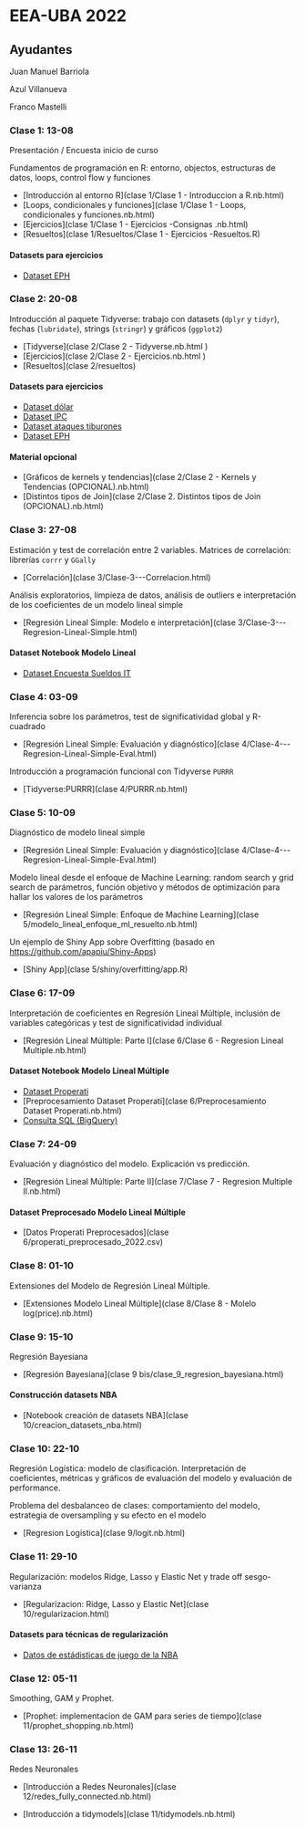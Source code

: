 # EEA-UBA 2022

## Ayudantes

Juan Manuel Barriola

Azul Villanueva

Franco Mastelli

### Clase 1: 13-08

Presentación / Encuesta inicio de curso

Fundamentos de programación en R: entorno, objectos, estructuras de datos, loops, control flow y funciones

- [Introducción al entorno R](clase 1/Clase 1 - Introduccion a R.nb.html)
- [Loops, condicionales y funciones](clase 1/Clase 1 - Loops, condicionales y funciones.nb.html)
- [Ejercicios](clase 1/Clase 1 - Ejercicios -Consignas .nb.html)
- [Resueltos](clase 1/Resueltos/Clase 1 - Ejercicios -Resueltos.R)

#### Datasets para ejercicios
- [Dataset EPH](Fuentes/usu_individual_T122.txt.txt) 


### Clase 2: 20-08

Introducción al paquete Tidyverse: trabajo con datasets (`dplyr` y `tidyr`), fechas (`lubridate`), strings (`stringr`) y gráficos (`ggplot2`)

- [Tidyverse](clase 2/Clase 2 - Tidyverse.nb.html )
- [Ejercicios](clase 2/Clase 2 - Ejercicios.nb.html )
- [Resueltos](clase 2/resueltos)

#### Datasets para ejercicios

- [Dataset dólar](Fuentes/dolar_oficial_ambito.csv)
- [Dataset IPC](Fuentes/ipc-mensual.csv)
- [Dataset ataques tiburones](Fuentes/ataques_tiburones.csv)
- [Dataset EPH](Fuentes/usu_individual_T122.txt.txt) 

#### Material opcional

- [Gráficos de kernels y tendencias](clase 2/Clase 2 - Kernels y Tendencias (OPCIONAL).nb.html)
- [Distintos tipos de Join](clase 2/Clase 2. Distintos tipos de Join (OPCIONAL).nb.html)


### Clase 3: 27-08

Estimación y test de correlación entre 2 variables. Matrices de correlación: librerías `corrr` y `GGally` 

- [Correlación](clase 3/Clase-3---Correlacion.html)

Análisis exploratorios, limpieza de datos, análisis de outliers e interpretación de los coeficientes de un modelo lineal simple

- [Regresión Lineal Simple: Modelo e interpretación](clase 3/Clase-3---Regresion-Lineal-Simple.html)


#### Dataset Notebook Modelo Lineal

- [Dataset Encuesta Sueldos IT](Fuentes/regresion_simple/encuesta_sueldos_sysarmy_2s2022.csv)

### Clase 4: 03-09

Inferencia sobre los parámetros, test de significatividad global y R-cuadrado

- [Regresión Lineal Simple: Evaluación y diagnóstico](clase 4/Clase-4---Regresion-Lineal-Simple-Eval.html)

Introducción a programación funcional con Tidyverse `PURRR`

- [Tidyverse:PURRR](clase 4/PURRR.nb.html)


### Clase 5: 10-09

Diagnóstico de modelo lineal simple

- [Regresión Lineal Simple: Evaluación y diagnóstico](clase 4/Clase-4---Regresion-Lineal-Simple-Eval.html)

Modelo lineal desde el enfoque de Machine Learning: random search y grid search de parámetros, función objetivo y métodos de optimización para hallar los valores de los parámetros

- [Regresión Lineal Simple: Enfoque de Machine Learning](clase 5/modelo_lineal_enfoque_ml_resuelto.nb.html)

Un ejemplo de Shiny App sobre Overfitting (basado en https://github.com/apapiu/Shiny-Apps)

- [Shiny App](clase 5/shiny/overfitting/app.R)

### Clase 6: 17-09

Interpretación de coeficientes en Regresión Lineal Múltiple, inclusión de variables categóricas y test de significatividad individual

- [Regresión Lineal Múltiple: Parte I](clase 6/Clase 6 - Regresion Lineal Multiple.nb.html)

#### Dataset Notebook Modelo Lineal Múltiple

- [Dataset Properati](Fuentes/ar_properties_2022.csv)
- [Preprocesamiento Dataset Properati](clase 6/Preprocesamiento Dataset Properati.nb.html)
- [Consulta SQL (BigQuery)](Fuentes/properati_bq.sql)

### Clase 7: 24-09

Evaluación y diagnóstico del modelo. Explicación vs predicción.

- [Regresión Lineal Múltiple: Parte II](clase 7/Clase 7 - Regresion Multiple II.nb.html)

#### Dataset Preprocesado Modelo Lineal Múltiple

- [Datos Properati Preprocesados](clase 6/properati_preprocesado_2022.csv)

### Clase 8: 01-10

Extensiones del Modelo de Regresión Lineal Múltiple. 

- [Extensiones Modelo Lineal Múltiple](clase 8/Clase 8 - Molelo log(price).nb.html)

### Clase 9: 15-10

Regresión Bayesiana

- [Regresión Bayesiana](clase 9 bis/clase_9_regresion_bayesiana.html)

#### Construcción datasets NBA

- [Notebook creación de datasets NBA](clase 10/creacion_datasets_nba.html)

### Clase 10: 22-10

Regresión Logística: modelo de clasificación. Interpretación de coeficientes, métricas y gráficos de evaluación del modelo y evaluación de performance. 

Problema del desbalanceo de clases: comportamiento del modelo, estrategia de oversampling y su efecto en el modelo

- [Regresion Logistica](clase 9/logit.nb.html)

### Clase 11: 29-10

Regularización: modelos Ridge, Lasso y Elastic Net y trade off sesgo-varianza

- [Regularizacion: Ridge, Lasso y Elastic Net](clase 10/regularizacion.html)

#### Datasets para técnicas de regularización

- [Datos de estádisticas de juego de la NBA](fuentes/nba/nba_player_stats_salary_2022_2023.csv)

### Clase 12: 05-11

Smoothing, GAM y Prophet. 

- [Prophet: implementacion de GAM para series de tiempo](clase 11/prophet_shopping.nb.html)

### Clase 13: 26-11

Redes Neuronales

- [Introducción a Redes Neuronales](clase 12/redes_fully_connected.nb.html)

- [Introducción a tidymodels](clase 11/tidymodels.nb.html)

